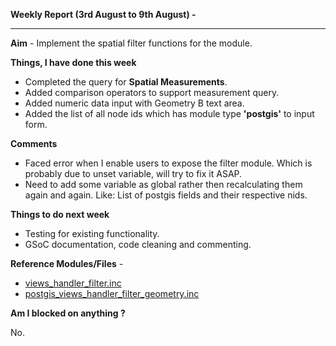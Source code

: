 **Weekly Report (3rd August to 9th August) -**

***

**Aim** - Implement the spatial filter functions for the module.

**Things, I have done this week**
* Completed the query for **Spatial Measurements**.
* Added comparison operators to support measurement query. 
* Added numeric data input with Geometry B text area.
* Added the list of all node ids which has module type **'postgis'** to input form. 

**Comments**
* Faced error when I enable users to expose the filter module. Which is probably due to unset variable, will try to fix it ASAP.  
* Need to add some variable as global rather then recalculating them again and again. 
 Like: List of postgis fields and their respective nids.
 
**Things to do next week**
* Testing for existing functionality.
* GSoC documentation, code cleaning and commenting.

**Reference Modules/Files** - 
* [views_handler_filter.inc](https://github.com/panwarnaveen9/View-Module-for-Cartaro-GSOC2014/blob/master/cartaro_distribution/profiles/cartaro/modules/contrib/views/handlers/views_handler_filter.inc)
* [postgis_views_handler_filter_geometry.inc](https://github.com/panwarnaveen9/View-Module-for-Cartaro-GSOC2014/blob/20964232f29365a6ff28f54c11b09244936f9eec/cartaro/profiles/cartaro/modules/contrib/postgis/views/postgis_views_handler_filter_geometry.inc) 

**Am I blocked on anything ?**

No.
